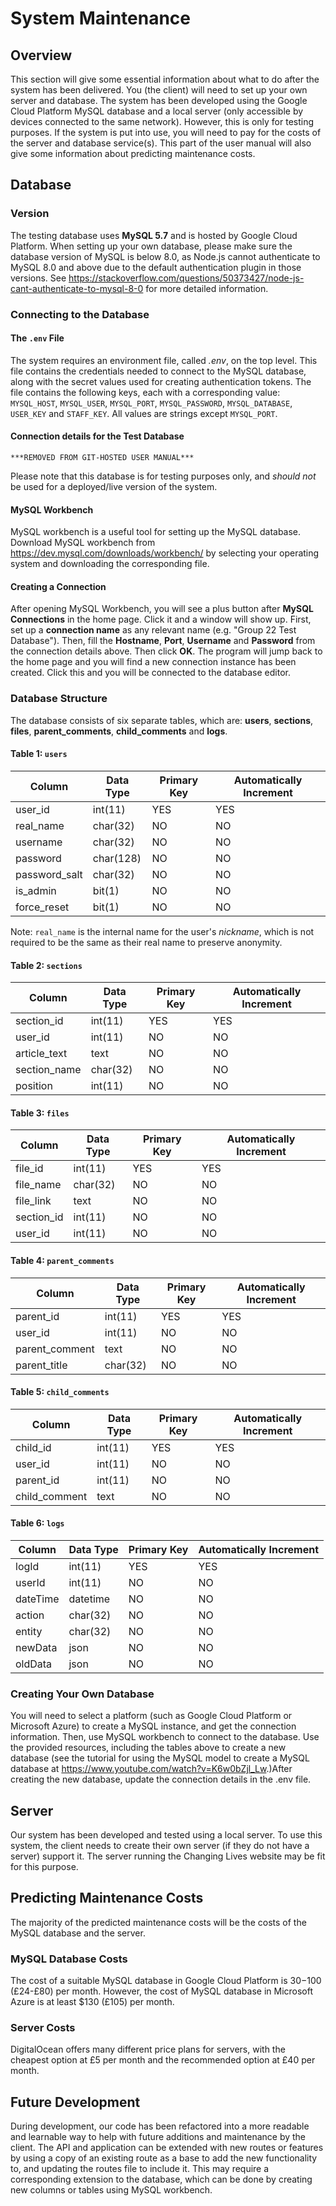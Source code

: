 # System Maintenance

## Overview

This section will give some essential information about what to do after the system has been delivered. You (the client) will need to set up your own server and database. The system has been developed using the Google Cloud Platform MySQL database and a local server (only accessible by devices connected to the same network). However, this is only for testing purposes. If the system is put into use, you will need to pay for the costs of the server and database service(s). This part of the user manual will also give some information about predicting maintenance costs.

## Database

### Version

The testing database uses **MySQL 5.7** and is hosted by Google Cloud Platform. When setting up your own database, please make sure the database version of MySQL is below 8.0, as Node.js cannot authenticate to MySQL 8.0 and above due to the default authentication plugin in those versions. See <https://stackoverflow.com/questions/50373427/node-js-cant-authenticate-to-mysql-8-0> for more detailed information.

### Connecting to the Database

#### The `.env` File
The system requires an environment file, called *.env*, on the top level. This file contains the credentials needed to connect to the MySQL database, along with the secret values used for creating authentication tokens. The file contains the following keys, each with a corresponding value: `MYSQL_HOST`, `MYSQL_USER`, `MYSQL_PORT`, `MYSQL_PASSWORD`, `MYSQL_DATABASE`, `USER_KEY` and `STAFF_KEY`. All values are strings except `MYSQL_PORT`.

#### Connection details for the Test Database
    ***REMOVED FROM GIT-HOSTED USER MANUAL***
Please note that this database is for testing purposes only, and *should not* be used for a deployed/live version of the system.

#### MySQL Workbench
MySQL workbench is a useful tool for setting up the MySQL database. Download MySQL workbench from <https://dev.mysql.com/downloads/workbench/> by selecting your operating system and downloading the corresponding file.

#### Creating a Connection
After opening MySQL Workbench, you will see a plus button after **MySQL Connections** in the home page. Click it and a window will show up. First, set up a **connection name** as any relevant name (e.g. "Group 22 Test Database"). Then, fill the **Hostname**, **Port**, **Username** and **Password** from the connection details above. Then click **OK**. The program will jump back to the home page and you will find a new connection instance has been created. Click this and you will be connected to the database editor.

### Database Structure

The database consists of six separate tables, which are: **users**, **sections**, **files**, **parent_comments**, **child_comments** and **logs**.

#### Table 1: **`users`**

| Column | Data Type  | Primary Key | Automatically Increment |
| ------ | ------ | ------ | ------ |
| user_id | int(11) | YES | YES |
| real_name | char(32) | NO | NO |
| username | char(32) | NO | NO |
| password | char(128) | NO | NO |
| password_salt | char(32) | NO | NO |
| is_admin | bit(1) | NO | NO |
| force_reset | bit(1) | NO | NO |
Note: `real_name` is the internal name for the user's *nickname*, which is not required to be the same as their real name to preserve anonymity.

#### Table 2: **`sections`**

| Column | Data Type  | Primary Key | Automatically Increment |
| ------ | ------ | ------ | ------ |
| section_id | int(11) | YES | YES |
| user_id | int(11) | NO | NO |
| article_text | text | NO | NO |
| section_name | char(32) | NO | NO |
| position | int(11) | NO | NO |

#### Table 3: **`files`**

| Column | Data Type  | Primary Key | Automatically Increment |
| ------ | ------ | ------ | ------ |
| file_id | int(11) | YES | YES |
| file_name | char(32) | NO | NO |
| file_link | text | NO | NO |
| section_id | int(11) | NO | NO |
| user_id | int(11) | NO | NO |

#### Table 4: **`parent_comments`**

| Column | Data Type  | Primary Key | Automatically Increment |
| ------ | ------ | ------ | ------ |
| parent_id | int(11) | YES | YES |
| user_id | int(11) | NO | NO |
| parent_comment | text | NO | NO |
| parent_title | char(32) | NO | NO |

#### Table 5:  **`child_comments`**

| Column | Data Type  | Primary Key | Automatically Increment |
| ------ | ------ | ------ | ------ |
| child_id | int(11) | YES | YES |
| user_id | int(11) | NO | NO |
| parent_id | int(11) | NO | NO |
| child_comment | text | NO | NO |

#### Table 6: **`logs`**

| Column | Data Type  | Primary Key | Automatically Increment |
| ------ | ------ | ------ | ------ |
| logId| int(11) | YES | YES |
| userId | int(11) | NO | NO |
| dateTime | datetime | NO | NO |
| action | char(32) | NO | NO |
| entity | char(32) | NO | NO |
| newData | json | NO | NO |
| oldData | json | NO | NO |

### Creating Your Own Database

You will need to select a platform (such as Google Cloud Platform or Microsoft Azure) to create a MySQL instance, and get the connection information. Then, use MySQL workbench to connect to the database. Use the provided resources, including the tables above to create a new database (see the tutorial for using the MySQL model to create a MySQL database at <https://www.youtube.com/watch?v=K6w0bZjl_Lw>.)After creating the new database, update the connection details in the .env file.

## Server

Our system has been developed and tested using a local server. To use this system, the client needs to create their own server (if they do not have a server) support it. The server running the Changing Lives website may be fit for this purpose.

## Predicting Maintenance Costs

The majority of the predicted maintenance costs will be the costs of the MySQL database and the server.

### MySQL Database Costs

The cost of a suitable MySQL database in Google Cloud Platform is $30-$100 (£24-£80) per month. However, the cost of MySQL database in Microsoft Azure is at least $130 (£105) per month.

### Server Costs

DigitalOcean offers many different price plans for servers, with the cheapest option at £5 per month and the recommended option at £40 per month.

## Future Development

During development, our code has been refactored into a more readable and learnable way to help with future additions and maintenance by the client. The API and application can be extended with new routes or features by using a copy of an existing route as a base to add the new functionality to, and updating the routes file to include it. This may require a corresponding extension to the database, which can be done by creating new columns or tables using MySQL workbench.
